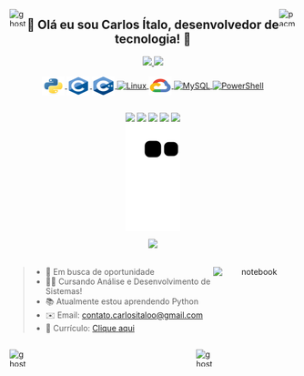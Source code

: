 <p>
    <img style="pointer-events: none;" align="left" alt="ghost" height="30" width="30" src="https://media.giphy.com/media/cq8qwbRUWruRG/giphy.gif">
    <img style="pointer-events: none;" align="right" alt="pacman" height="30" width="30" src="https://media.giphy.com/media/QU86X0DlOCBCL5feZZ/giphy.gif">
</p>

<div align="center">
    <h2>👋 Olá eu sou Carlos Ítalo, desenvolvedor de tecnologia! 👋</h2>
    <p></p>
</div>

<div align="center">
	<a href="#">
        <img height="160em" src="https://github-readme-stats.vercel.app/api?username=carlositaloo&show_icons=true&theme=dark&include_all_commits=true&count_private=true&icon_color=2234AE&title_color=EDBC2E&text_color=D3D3D3&border_color=1d2735&bg_color=0,0d1117,130F40"/>
        <img height="160em" src="https://github-readme-stats.vercel.app/api/top-langs/?username=carlositaloo&layout=compact&langs_count=7&theme=dark&title_color=EDBC2E&custom_title=Linguagens%20dos%20projetos:&border_color=1d2735&bg_color=0,130F40,0d1117"/>
    </a>
</div>

<!--
  <img align="center" src="https://github-readme-stats.vercel.app/api/top-langs/?username=carlositaloo&exclude_repo=carlositaloo&hide_title=true&theme=gotham"/>
-->

<div align="center"><br>
	<a href="#">
            <!-- https://github.com/devicons/devicon/tree/master/icons -->
        <img align="center" alt="Python" height="32" width="40" src="https://raw.githubusercontent.com/devicons/devicon/master/icons/python/python-original.svg">
        <img align="center" alt="C" height="32" width="40" src="https://raw.githubusercontent.com/devicons/devicon/master/icons/c/c-original.svg">
        <img align="center" alt="C++" height="32" width="40" src="https://raw.githubusercontent.com/devicons/devicon/master/icons/cplusplus/cplusplus-original.svg">
        <img align="center" alt="Linux" height="32" width="32" src="https://i.ibb.co/v4J2JzV/iconmonstr-linux-os-1-240.png">
        <img align="center" alt="Google Cloud" height="32" width="40" src="https://raw.githubusercontent.com/devicons/devicon/master/icons/googlecloud/googlecloud-original.svg">
        <img align="center" alt="MySQL" height="32" width="32" src="https://i.ibb.co/pvwVDFV/Sem-T-tulo-2.png">
		<img align="center" alt="PowerShell" height="32" width="32" src="https://i.imgur.com/ehBAwIg.png">
    </a>
</div>

##

<div align="center">
    <a href="#">
        <img src="https://img.shields.io/badge/-Instagram-%23E4405F?style=for-the-badge&logo=instagram&logoColor=white" target="_blank" align="center"></a>
        <a href="https://www.twitch.tv/iNooTh" target="_blank"><img src="https://img.shields.io/badge/Twitch-9146FF?style=for-the-badge&logo=twitch&logoColor=white" target="_blank" align="center"></a>
        <a href="https://discord.gg/3ksGanN" target="_blank"><img src="https://img.shields.io/badge/Discord-7289DA?style=for-the-badge&logo=discord&logoColor=white" target="_blank" align="center"></a>
        <a href="mailto:contato.carlositaloo@gmail.com"><img src="https://img.shields.io/badge/-Gmail-%23333?style=for-the-badge&logo=gmail&logoColor=white" target="_blank" align="center"></a>
        <a href="https://www.linkedin.com/in/carlositaloo" target="_blank"><img src="https://img.shields.io/badge/-LinkedIn-%230077B5?style=for-the-badge&logo=linkedin&logoColor=white" target="_blank" align="center"></a>
</div>

<div align="center">
    <a href="#">
        <img src="https://github.com/carlositaloo/carlositaloo/blob/output/github-contribution-grid-snake.svg" align="center">
        <p>
            <img src="https://komarev.com/ghpvc/?username=carlositaloo&color=blueviolet">
        </p>
    </a>
</div>

##

<!--
https://raw.githubusercontent.com/MicaelliMedeiros/micaellimedeiros/master/image/computer-illustration.png
-->
<div align="center">
    <a href="#" onclick="return false;">
        <img src="https://media.giphy.com/media/juua9i2c2fA0AIp2iq/giphy.gif" width="146" height="146" align="right" alt="notebook">
    </a>
</div>

> - 🌱 Em busca de oportunidade
> - 👨‍🎓 Cursando Análise e Desenvolvimento de Sistemas!
> - 📚 Atualmente estou aprendendo Python
> - ✉️ Email: contato.carlositaloo@gmail.com
> - 👔 Currículo: [Clique aqui](https://github.com/carlositaloo/carlositaloo/blob/main/Curr%C3%ADculo/Curr%C3%ADculo_CARLOS_ITALO.pdf)
> <!-- > - 😄 Apelido: iNooTh -->
##
<div>
    <a href="#" onclick="return false;">
        <img align="left" alt="ghost" height="30" width="30" src="https://media.giphy.com/media/RAGUpYLsOX2Pm/giphy.gif">
        <img align="right" alt="ghost" height="30" width="30" src="https://media.giphy.com/media/NctG5rLeF1Fm0/giphy.gif">
    </a>
</div>

